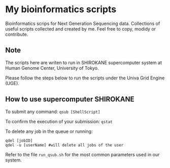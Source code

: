 # My bioinformatics scripts

Bioinformatics scrips for Next Generation Sequencing data. Collections of useful scripts collected and created by me. Feel free to copy, modidy or contribute.

## Note 

The scripts here are writen to run in SHIROKANE supercomputer system at Human Genome Center, University of Tokyo.

Please follow the steps below to run the scripts under the Univa Grid Engine (UGE).

## How to use supercomputer SHIROKANE

To submit any command:
`qsub [ShellScript]`


To confirm the execution of your submission:
`qstat`

To delete any job in the queue or running:
```
qdel [jobID]
qdel -u [userName] #will delete all jobs of the user
```

Refer to the file `run_qsub.sh` for the most common parameters used in our system.
